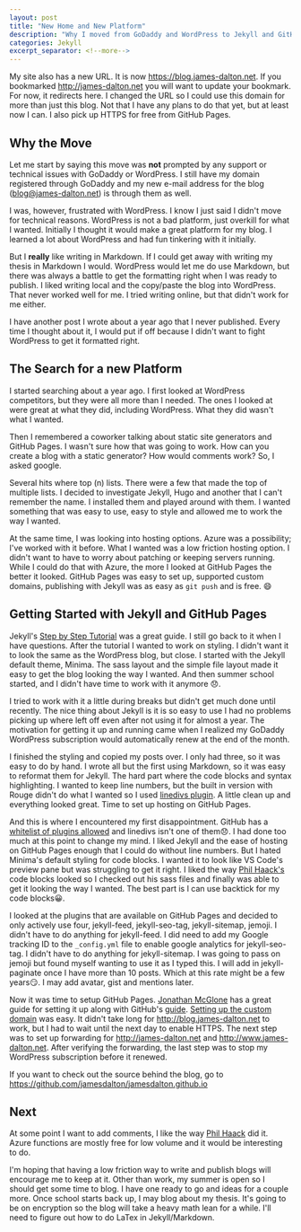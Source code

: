 ```yaml
---
layout: post
title: "New Home and New Platform"
description: "Why I moved from GoDaddy and WordPress to Jekyll and GitHub Pages."
categories: Jekyll
excerpt_separator: <!--more-->
---
```


My site also has a new URL. It is now <https://blog.james-dalton.net>. If you bookmarked <http://james-dalton.net> you will want to update your bookmark. For now, it redirects here. I changed the URL so I could use this domain for more than just this blog. Not that I have any plans to do that yet, but at least now I can. I also pick up HTTPS for free from GitHub Pages.

<!--more-->

## Why the Move

Let me start by saying this move was **not** prompted by any support or technical issues with GoDaddy or WordPress. I still have my domain registered through GoDaddy and my new e-mail address for the blog (blog@james-dalton.net) is through them as well.

I was, however, frustrated with WordPress. I know I just said I didn't move for technical reasons. WordPress is not a bad platform, just overkill for what I wanted. Initially I thought it would make a great platform for my blog. I learned a lot about WordPress and had fun tinkering with it initially. 

But I **really** like writing in Markdown. If I could get away with writing my thesis in Markdown I would. WordPress would let me do use Markdown, but there was always a battle to get the formatting right when I was ready to publish. I liked writing local and the copy/paste the blog into WordPress. That never worked well for me. I tried writing online, but that didn't work for me either.

I have another post I wrote about a year ago that I never published. Every time I thought about it, I would put if off because I didn't want to fight WordPress to get it formatted right.

## The Search for a new Platform

I started searching about a year ago. I first looked at WordPress competitors, but they were all more than I needed. The ones I looked at were great at what they did, including WordPress. What they did wasn't what I wanted.

Then I remembered a coworker talking about static site generators and GitHub Pages. I wasn't sure how that was going to work. How can you create a blog with a static generator? How would comments work? So, I asked google.

Several hits where top (n) lists. There were a few that made the top of multiple lists. I decided to investigate Jekyll, Hugo and another that I can't remember the name. I installed them and played around with them. I wanted something that was easy to use, easy to style and allowed me to work the way I wanted.

At the same time, I was looking into hosting options. Azure was a possibility; I've worked with it before. What I wanted was a low friction hosting option. I didn't want to have to worry about patching or keeping servers running. While I could do that with Azure, the more I looked at GitHub Pages the better it looked. GitHub Pages was easy to set up, supported custom domains, publishing with Jekyll was as easy as `git push` and is free. :smile:

## Getting Started with Jekyll and GitHub Pages

Jekyll's [Step by Step Tutorial](https://jekyllrb.com/docs/step-by-step/01-setup/) was a great guide. I still go back to it when I have questions. After the tutorial I wanted to work on styling. I didn't want it to look the same as the WordPress blog, but close. I started with the Jekyll default theme, Minima. The sass layout and the simple file layout made it easy to get the blog looking the way I wanted. And then summer school started, and I didn't have time to work with it anymore :disappointed:.

I tried to work with it a little during breaks but didn't get much done until recently. The nice thing about Jekyll is it is so easy to use I had no problems picking up where left off even after not using it for almost a year. The motivation for getting it up and running came when I realized my GoDaddy WordPress subscription would automatically renew at the end of the month.

I finished the styling and copied my posts over. I only had three, so it was easy to do by hand. I wrote all but the first using Markdown, so it was easy to reformat them for Jekyll. The hard part where the code blocks and syntax highlighting. I wanted to keep line numbers, but the built in version with Rouge didn't do what I wanted so I used [linedivs plugin](https://www.bytedude.com/jekyll-syntax-highlighting-and-line-numbers/). A little clean up and everything looked great. Time to set up hosting on GitHub Pages.

And this is where I encountered my first disappointment. GitHub has a [whitelist of plugins allowed](https://pages.github.com/versions/) and linedivs isn't one of them:disappointed:. I had done too much at this point to change my mind. I liked Jekyll and the ease of hosting on GitHub Pages enough that I could do without line numbers. But I hated Minima's default styling for code blocks. I wanted it to look like VS Code's preview pane but was struggling to get it right. I liked the way [Phil Haack's](https://haacked.com/) code blocks looked so I checked out his sass files and finally was able to get it looking the way I wanted. The best part is I can use backtick for my code blocks:grinning:.

I looked at the plugins that are available on GitHub Pages and decided to only actively use four, jekyll-feed, jekyll-seo-tag, jekyll-sitemap, jemoji. I didn't have to do anything for jekyll-feed. I did need to add my Google tracking ID to the `_config.yml` file to enable google analytics for jekyll-seo-tag. I didn't have to do anything for jekyll-sitemap. I was going to pass on jemoji but found myself wanting to use it as I typed this. I will add in jekyll-paginate once I have more than 10 posts. Which at this rate might be a few years:smirk:. I may add avatar, gist and mentions later.

Now it was time to setup GitHub Pages. [Jonathan McGlone](http://jmcglone.com/guides/github-pages/) has a great guide for setting it up along with GitHub's [guide](https://help.github.com/en/github/working-with-github-pages/getting-started-with-github-pages). [Setting up the custom domain](https://help.github.com/en/github/working-with-github-pages/configuring-a-custom-domain-for-your-github-pages-site) was easy. It didn't take long for <http://blog.james-dalton.net> to work, but I had to wait until the next day to enable HTTPS. The next step was to set up forwarding for <http://james-dalton.net> and <http://www.james-dalton.net>. After verifying the forwarding, the last step was to stop my WordPress subscription before it renewed.

If you want to check out the source behind the blog, go to <https://github.com/jamesdalton/jamesdalton.github.io>

## Next

At some point I want to add comments, I like the way [Phil Haack](https://haacked.com/archive/2018/06/24/comments-for-jekyll-blogs/) did it. Azure functions are mostly free for low volume and it would be interesting to do.

I'm hoping that having a low friction way to write and publish blogs will encourage me to keep at it. Other than work, my summer is open so I should get some time to blog. I have one ready to go and ideas for a couple more. Once school starts back up, I may blog about my thesis. It's going to be on encryption so the blog will take a heavy math lean for a while. I'll need to figure out how to do LaTex in Jekyll/Markdown.
